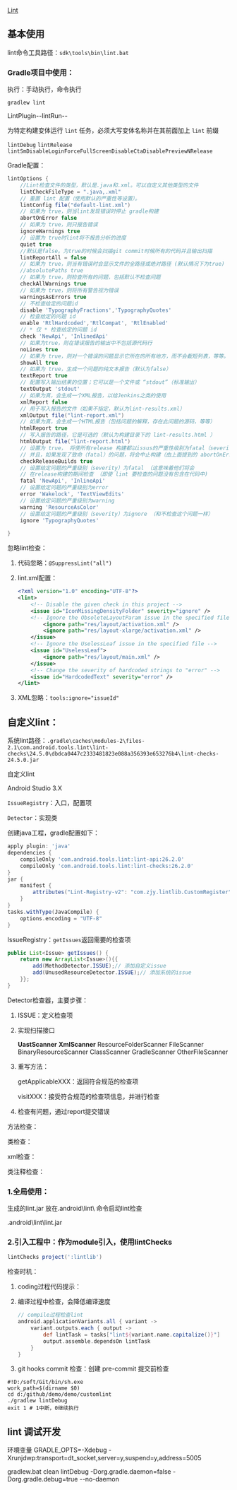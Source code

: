 [Lint](https://developer.android.com/studio/write/lint?hl=zh-CN)

## 基本使用

lint命令工具路径：`sdk\tools\bin\lint.bat`

### Gradle项目中使用：

执行：手动执行，命令执行

`gradlew lint`

LintPlugin--IintRun--

为特定构建变体运行 `lint` 任务，必须大写变体名称并在其前面加上 `lint` 前缀

`lintDebug`  `lintRelease` `lintSmDisableLoginForceFullScreenDisableCtaDisablePreviewNRelease`

Gradle配置：

```groovy
lintOptions {
    //Lint检查文件的类型，默认是.java和.xml。可以自定义其他类型的文件
    lintCheckFileType = ".java,.xml" 
    // 重置 lint 配置（使用默认的严重性等设置）。
    lintConfig file("default-lint.xml")
    // 如果为 true，则当lint发现错误时停止 gradle构建
    abortOnError false
    // 如果为 true，则只报告错误
    ignoreWarnings true
    // 设置为 true时lint将不报告分析的进度
    quiet true
    //默认是false。为true的时候会扫描git commit时候所有的代码并且输出扫描
    lintReportAll = false 
    // 如果为 true，则当有错误时会显示文件的全路径或绝对路径 (默认情况下为true)
    //absolutePaths true
    // 如果为 true，则检查所有的问题，包括默认不检查问题
    checkAllWarnings true
    // 如果为 true，则将所有警告视为错误
    warningsAsErrors true
    // 不检查给定的问题id
    disable 'TypographyFractions','TypographyQuotes'
    // 检查给定的问题 id
    enable 'RtlHardcoded','RtlCompat', 'RtlEnabled'
    // * 仅 * 检查给定的问题 id
    check 'NewApi', 'InlinedApi'
    // 如果为true，则在错误报告的输出中不包括源代码行
    noLines true
    // 如果为 true，则对一个错误的问题显示它所在的所有地方，而不会截短列表，等等。
    showAll true
    // 如果为 true，生成一个问题的纯文本报告（默认为false）
    textReport true
    // 配置写入输出结果的位置；它可以是一个文件或 “stdout”（标准输出）
    textOutput 'stdout'
    // 如果为真，会生成一个XML报告，以给Jenkins之类的使用
    xmlReport false
    // 用于写入报告的文件（如果不指定，默认为lint-results.xml）
    xmlOutput file("lint-report.xml")
    // 如果为真，会生成一个HTML报告（包括问题的解释，存在此问题的源码，等等）
    htmlReport true
    // 写入报告的路径，它是可选的（默认为构建目录下的 lint-results.html ）
    htmlOutput file("lint-report.html")
    // 设置为 true， 将使所有release 构建都以issus的严重性级别为fatal（severity=false）的设置来运行lint
    // 并且，如果发现了致命（fatal）的问题，将会中止构建（由上面提到的 abortOnError 控制）
    checkReleaseBuilds true
    // 设置给定问题的严重级别（severity）为fatal （这意味着他们将会
    // 在release构建的期间检查 （即使 lint 要检查的问题没有包含在代码中)
    fatal 'NewApi', 'InlineApi'
    // 设置给定问题的严重级别为error
    error 'Wakelock', 'TextViewEdits'
    // 设置给定问题的严重级别为warning
    warning 'ResourceAsColor'
    // 设置给定问题的严重级别（severity）为ignore （和不检查这个问题一样）
    ignore 'TypographyQuotes'
    
}

```



忽略lint检查：

1. 代码忽略：`@SuppressLint("all")`

2. lint.xml配置：

   ```xml
   <?xml version="1.0" encoding="UTF-8"?>
   <lint>    
       <!-- Disable the given check in this project -->    
       <issue id="IconMissingDensityFolder" severity="ignore" />    
       <!-- Ignore the ObsoleteLayoutParam issue in the specified files -->    	<issue id="ObsoleteLayoutParam">        
           <ignore path="res/layout/activation.xml" />
           <ignore path="res/layout-xlarge/activation.xml" />
       </issue>    
       <!-- Ignore the UselessLeaf issue in the specified file -->    
       <issue id="UselessLeaf">
           <ignore path="res/layout/main.xml" />
       </issue>    
       <!-- Change the severity of hardcoded strings to "error" -->    
       <issue id="HardcodedText" severity="error" />
   </lint>
   ```

3. XML忽略：`tools:ignore="issueId"`



## 自定义lint：

系统lint路径：`.gradle\caches\modules-2\files-2.1\com.android.tools.lint\lint-checks\24.5.0\dbdca0447c2333481823e088a356393e653276b4\lint-checks-24.5.0.jar`

自定义lint

Android Studio 3.X 

`IssueRegistry`：入口，配置项

`Detector`：实现类

创建java工程，gradle配置如下：

```groovy
apply plugin: 'java'
dependencies {
    compileOnly 'com.android.tools.lint:lint-api:26.2.0'
    compileOnly 'com.android.tools.lint:lint-checks:26.2.0'
}
jar {
    manifest {
        attributes("Lint-Registry-v2": "com.zjy.lintlib.CustomRegister")
    }
}
tasks.withType(JavaCompile) {
    options.encoding = "UTF-8"
}
```

IssueRegistry：`getIssues`返回需要的检查项

```java
public List<Issue> getIssues() {
    return new ArrayList<Issue>(){{
        add(MethodDetector.ISSUE);// 添加自定义issue
        add(UnusedResourceDetector.ISSUE);// 添加系统的issue
    }};
}
```

Detector检查器，主要步骤：

1. ISSUE：定义检查项

2. 实现扫描接口

   **UastScanner**
   **XmlScanner**
   ResourceFolderScanner
   FileScanner
   BinaryResourceScanner
   ClassScanner 
   GradleScanner 
   OtherFileScanner

3. 重写方法：

   getApplicableXXX：返回符合规范的检查项

   visitXXX：接受符合规范的检查项信息，并进行检查

4. 检查有问题，通过report提交错误



方法检查：

类检查：

xml检查：

类注释检查：

### 1.全局使用：

生成的lint.jar 放在\.android\lint\  命令启动lint检查

\.android\lint\lint.jar

### 2.引入工程中：作为module引入，使用lintChecks

```groovy
lintChecks project(':lintlib')
```

检查时机：

1. coding过程代码提示：

2. 编译过程中检查，会降低编译速度

   ```groovy
   // compile过程检查lint
   android.applicationVariants.all { variant ->
       variant.outputs.each { output ->
           def lintTask = tasks["lint${variant.name.capitalize()}"]
           output.assemble.dependsOn lintTask
       }
   }
   ```

3. git hooks  commit 检查：创建  pre-commit 提交前检查

```shell
#!D:/soft/Git/bin/sh.exe
work_path=$(dirname $0)
cd d:/github/demo/demo/customlint
./gradlew lintDebug
exit 1 # 1中断，0继续执行
```



## lint 调试开发

环境变量
GRADLE_OPTS=-Xdebug -Xrunjdwp:transport=dt_socket,server=y,suspend=y,address=5005

gradlew.bat clean lintDebug -Dorg.gradle.daemon=false -Dorg.gradle.debug=true --no-daemon

